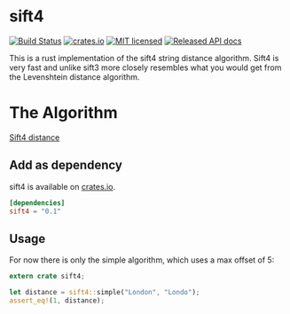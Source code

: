 # sift4
[![Build Status](https://travis-ci.org/PrismaPhonic/rs-sift4.svg?branch=master)](https://travis-ci.org/PrismaPhonic/rs-sift4)
[![crates.io](http://meritbadge.herokuapp.com/sift4)](https://crates.io/crates/sift4)
[![MIT licensed](https://img.shields.io/badge/license-MIT-blue.svg)](./LICENSE)
[![Released API docs](https://docs.rs/sift4/badge.svg)](https://docs.rs/sift4)

This is a rust implementation of the sift4 string distance algorithm. Sift4 is
very fast and unlike sift3 more closely resembles what you would get from the
Levenshtein distance algorithm.  

# The Algorithm
 [Sift4 distance](https://siderite.blogspot.com/2014/11/super-fast-and-accurate-string-distance.html)

## Add as dependency
sift4 is available on [crates.io](https://crates.io/crates/sift4).

```toml
[dependencies]
sift4 = "0.1"
```

## Usage

For now there is only the simple algorithm, which uses a max offset of 5:

```rust
extern crate sift4;

let distance = sift4::simple("London", "Londo");
assert_eq!(1, distance);
```
